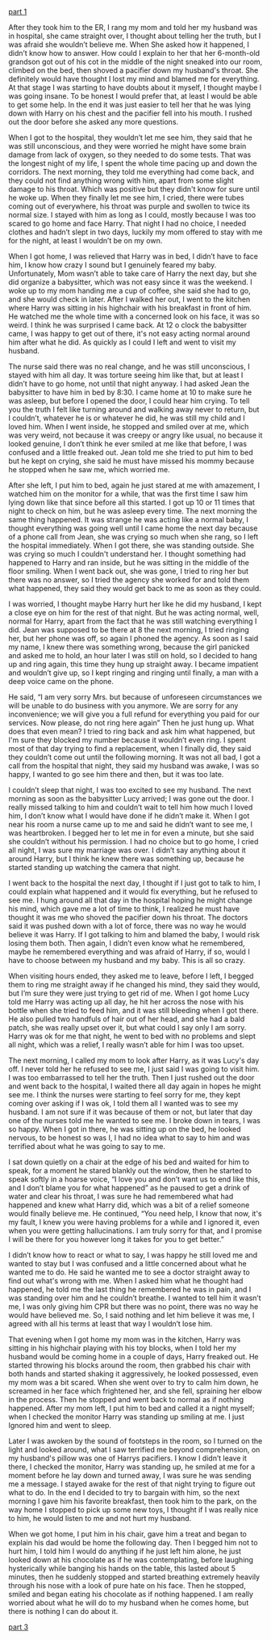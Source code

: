 [part 1](https://www.reddit.com/r/nosleep/comments/vvrbp3/i_really_think_my_baby_is_going_to_hurt_me_and_i/)

After they took him to the ER, I rang my mom and told her my husband was in hospital, she came straight over, I thought about telling her the truth, but I was afraid she wouldn’t believe me. When She asked how it happened, I didn’t know how to answer. How could I explain to her that her 6-month-old grandson got out of his cot in the middle of the night sneaked into our room, climbed on the bed, then shoved a pacifier down my husband's throat. She definitely would have thought I lost my mind and blamed me for everything. At that stage I was starting to have doubts about it myself, I thought maybe I was going insane. To be honest I would prefer that, at least I would be able to get some help. In the end it was just easier to tell her that he was lying down with Harry on his chest and the pacifier fell into his mouth. I rushed out the door before she asked any more questions.

When I got to the hospital, they wouldn’t let me see him, they said that he was still unconscious, and they were worried he might have some brain damage from lack of oxygen, so they needed to do some tests. That was the longest night of my life, I spent the whole time pacing up and down the corridors. The next morning, they told me everything had come back, and they could not find anything wrong with him, apart from some slight damage to his throat. Which was positive but they didn't know for sure until he woke up. When they finally let me see him, I cried, there were tubes coming out of everywhere, his throat was purple and swollen to twice its normal size. I stayed with him as long as I could, mostly because I was too scared to go home and face Harry. That night I had no choice, I needed clothes and hadn’t slept in two days, luckily my mom offered to stay with me for the night, at least I wouldn’t be on my own. 

When I got home, I was relieved that Harry was in bed, I didn’t have to face him, I know how crazy I sound but I genuinely feared my baby. Unfortunately, Mom wasn’t able to take care of Harry the next day, but she did organize a babysitter, which was not easy since it was the weekend. I woke up to my mom handing me a cup of coffee, she said she had to go, and she would check in later. After I walked her out, I went to the kitchen where Harry was sitting in his highchair with his breakfast in front of him. He watched me the whole time with a concerned look on his face, it was so weird. I think he was surprised I came back. At 12 o clock the babysitter came, I was happy to get out of there, it's not easy acting normal around him after what he did. As quickly as I could I left and went to visit my husband.

The nurse said there was no real change, and he was still unconscious, I stayed with him all day. It was torture seeing him like that, but at least I didn’t have to go home, not until that night anyway. I had asked Jean the babysitter to have him in bed by 8:30. I came home at 10 to make sure he was asleep, but before I opened the door, I could hear him crying. To tell you the truth I felt like turning around and walking away never to return, but I couldn’t, whatever he is or whatever he did, he was still my child and I loved him. When I went inside, he stopped and smiled over at me, which was very weird, not because it was creepy or angry like usual, no because it looked genuine, I don’t think he ever smiled at me like that before, I was confused and a little freaked out. Jean told me she tried to put him to bed but he kept on crying, she said he must have missed his mommy because he stopped when he saw me, which worried me.

After she left, I put him to bed, again he just stared at me with amazement, I watched him on the monitor for a while, that was the first time I saw him lying down like that since before all this started. I got up 10 or 11 times that night to check on him, but he was asleep every time. The next morning the same thing happened. It was strange he was acting like a normal baby, I thought everything was going well until I came home the next day because of a phone call from Jean, she was crying so much when she rang, so I left the hospital immediately. When I got there, she was standing outside. She was crying so much I couldn't understand her. I thought something had happened to Harry and ran inside, but he was sitting in the middle of the floor smiling. When I went back out, she was gone, I tried to ring her but there was no answer, so I tried the agency she worked for and told them what happened, they said they would get back to me as soon as they could.

I was worried, I thought maybe Harry hurt her like he did my husband, I kept a close eye on him for the rest of that night. But he was acting normal, well, normal for Harry, apart from the fact that he was still watching everything I did. Jean was supposed to be there at 8 the next morning, I tried ringing her, but her phone was off, so again I phoned the agency. As soon as I said my name, I knew there was something wrong, because the girl panicked and asked me to hold, an hour later I was still on hold, so I decided to hang up and ring again, this time they hung up straight away. I became impatient and wouldn’t give up, so I kept ringing and ringing until finally, a man with a deep voice came on the phone.

He said, “I am very sorry Mrs. but because of unforeseen circumstances we will be unable to do business with you anymore. We are sorry for any inconvenience; we will give you a full refund for everything you paid for our services. Now please, do not ring here again” Then he just hung up. What does that even mean? I tried to ring back and ask him what happened, but I'm sure they blocked my number because it wouldn’t even ring. I spent most of that day trying to find a replacement, when I finally did, they said they couldn’t come out until the following morning. It was not all bad, I got a call from the hospital that night, they said my husband was awake, I was so happy, I wanted to go see him there and then, but it was too late. 

I couldn’t sleep that night, I was too excited to see my husband. The next morning as soon as the babysitter Lucy arrived; I was gone out the door. I really missed talking to him and couldn’t wait to tell him how much I loved him, I don’t know what I would have done if he didn’t make it. When I got near his room a nurse came up to me and said he didn’t want to see me, I was heartbroken. I begged her to let me in for even a minute, but she said she couldn’t without his permission. I had no choice but to go home, I cried all night, I was sure my marriage was over. I didn’t say anything about it around Harry, but I think he knew there was something up, because he started standing up watching the camera that night.

I went back to the hospital the next day, I thought if I just got to talk to him, I could explain what happened and it would fix everything, but he refused to see me. I hung around all that day in the hospital hoping he might change his mind, which gave me a lot of time to think, I realized he must have thought it was me who shoved the pacifier down his throat. The doctors said it was pushed down with a lot of force, there was no way he would believe it was Harry. If I got talking to him and blamed the baby, I would risk losing them both. Then again, I didn’t even know what he remembered, maybe he remembered everything and was afraid of Harry, if so, would I have to choose between my husband and my baby. This is all so crazy.

When visiting hours ended, they asked me to leave, before I left, I begged them to ring me straight away if he changed his mind, they said they would, but I’m sure they were just trying to get rid of me. When I got home Lucy told me Harry was acting up all day, he hit her across the nose with his bottle when she tried to feed him, and it was still bleeding when I got there. He also pulled two handfuls of hair out of her head, and she had a bald patch, she was really upset over it, but what could I say only I am sorry. Harry was ok for me that night, he went to bed with no problems and slept all night, which was a relief, I really wasn’t able for him I was too upset.

The next morning, I called my mom to look after Harry, as it was Lucy's day off. I never told her he refused to see me, I just said I was going to visit him. I was too embarrassed to tell her the truth. Then I just rushed out the door and went back to the hospital, I waited there all day again in hopes he might see me. I think the nurses were starting to feel sorry for me, they kept coming over asking if I was ok, I told them all I wanted was to see my husband. I am not sure if it was because of them or not, but later that day one of the nurses told me he wanted to see me. I broke down in tears, I was so happy. When I got in there, he was sitting up on the bed, he looked nervous, to be honest so was I, I had no idea what to say to him and was terrified about what he was going to say to me.

I sat down quietly on a chair at the edge of his bed and waited for him to speak, for a moment he stared blankly out the window, then he started to speak softly in a hoarse voice, “I love you and don’t want us to end like this, and I don’t blame you for what happened” as he paused to get a drink of water and clear his throat, I was sure he had remembered what had happened and knew what Harry did, which was a bit of a relief someone would finally believe me. He continued, “You need help, I know that now, it's my fault, I knew you were having problems for a while and I ignored it, even when you were getting hallucinations. I am truly sorry for that, and I promise I will be there for you however long it takes for you to get better.”

I didn’t know how to react or what to say, I was happy he still loved me and wanted to stay but I was confused and a little concerned about what he wanted me to do. He said he wanted me to see a doctor straight away to find out what's wrong with me. When I asked him what he thought had happened, he told me the last thing he remembered he was in pain, and I was standing over him and he couldn’t breathe. I wanted to tell him it wasn’t me, I was only giving him CPR but there was no point, there was no way he would have believed me. So, I said nothing and let him believe it was me, I agreed with all his terms at least that way I wouldn’t lose him.

That evening when I got home my mom was in the kitchen, Harry was sitting in his highchair playing with his toy blocks, when I told her my husband would be coming home in a couple of days, Harry freaked out. He started throwing his blocks around the room, then grabbed his chair with both hands and started shaking it aggressively, he looked possessed, even my mom was a bit scared. When she went over to try to calm him down, he screamed in her face which frightened her, and she fell, spraining her elbow in the process. Then he stopped and went back to normal as if nothing happened. After my mom left, I put him to bed and called it a night myself; when I checked the monitor Harry was standing up smiling at me. I just Ignored him and went to sleep.

Later I was awoken by the sound of footsteps in the room, so I turned on the light and looked around, what I saw terrified me beyond comprehension, on my husband's pillow was one of Harrys pacifiers. I know I didn’t leave it there, I checked the monitor, Harry was standing up, he smiled at me for a moment before he lay down and turned away, I was sure he was sending me a message. I stayed awake for the rest of that night trying to figure out what to do. In the end I decided to try to bargain with him, so the next morning I gave him his favorite breakfast, then took him to the park, on the way home I stopped to pick up some new toys, I thought if I was really nice to him, he would listen to me and not hurt my husband.

When we got home, I put him in his chair, gave him a treat and began to explain his dad would be home the following day. Then I begged him not to hurt him, I told him I would do anything if he just left him alone, he just looked down at his chocolate as if he was contemplating, before laughing hysterically while banging his hands on the table, this lasted about 5 minutes, then he suddenly stopped and started breathing extremely heavily through his nose with a look of pure hate on his face. Then he stopped, smiled and began eating his chocolate as if nothing happened. I am really worried about what he will do to my husband when he comes home, but there is nothing I can do about it.

[part 3](https://www.reddit.com/r/nosleep/comments/w5c71o/i_really_think_my_baby_is_going_to_hurt_me_and_i/)